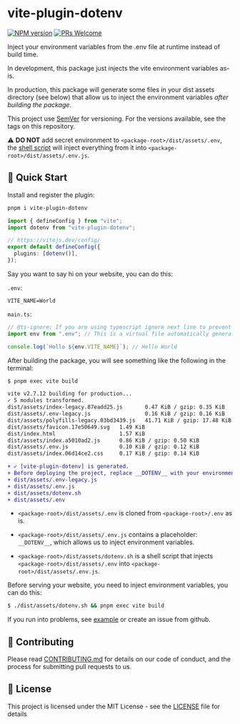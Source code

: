 # vite-plugin-dotenv

[![NPM version](https://img.shields.io/npm/v/vite-plugin-dotenv.svg)](https://www.npmjs.com/package/vite-plugin-dotenv)
[![PRs Welcome](https://img.shields.io/badge/PRs-Welcome-brightgreen.svg?style=flat-square)](http://makeapullrequest.com)

Inject your environment variables from the .env file at runtime instead of build time.

In development, this package just injects the vite environment variables as-is.

In production, this package will generate some files in your dist assets directory (see below) that allow us to inject the environment variables _after building the package_.

This project use [SemVer](https://semver.org/) for versioning. For the versions available, see the tags on this repository.

⚠️ **DO NOT** add secret environment to `<package-root>/dist/assets/.env`, the [shell script](https://github.com/iendeavor/vite-plugin-dotenv/tree/main/packages/vite-plugin-dotenv#:~:text=%3Cpackage%2Droot%3E/dist/assets/dotenv.sh%20is%20a%20shell%20script%20that%20injects%20%3Cpackage%2Droot%3E/dist/assets/.env%20into%20%3Cpackage%2Droot%3E/dist/assets/.env.js.) will inject everything from it into `<package-root>/dist/assets/.env.js`.

## 🚀 Quick Start

Install and register the plugin:

```sh
pnpm i vite-plugin-dotenv
```

```ts
import { defineConfig } from "vite";
import dotenv from "vite-plugin-dotenv";

// https://vitejs.dev/config/
export default defineConfig({
  plugins: [dotenv()],
});
```

Say you want to say hi on your website, you can do this:

`.env`:

```
VITE_NAME=World

```

`main.ts`:

```ts
// @ts-ignore: If you are using typescript ignore next line to prevent ts(2307) error.
import env from ".env"; // This is a virtual file automatically generated by this plugin

console.log(`Hollo ${env.VITE_NAME}`); // Hello World
```

After building the package, you will see something like the following in the terminal:

```diff
$ pnpm exec vite build

vite v2.7.12 building for production...
✓ 5 modules transformed.
dist/assets/index-legacy.87eadd25.js       0.47 KiB / gzip: 0.35 KiB
dist/assets/.env-legacy.js                 0.16 KiB / gzip: 0.16 KiB
dist/assets/polyfills-legacy.03bd3439.js   41.71 KiB / gzip: 17.48 KiB
dist/assets/favicon.17e50649.svg   1.49 KiB
dist/index.html                    1.57 KiB
dist/assets/index.a5010ad2.js      0.86 KiB / gzip: 0.50 KiB
dist/assets/.env.js                0.10 KiB / gzip: 0.12 KiB
dist/assets/index.06d14ce2.css     0.17 KiB / gzip: 0.14 KiB

+ ✓ [vite-plugin-dotenv] is generated.
+ Before deploying the project, replace __DOTENV__ with your environment object in the following files:
+ dist/assets/.env-legacy.js
+ dist/assets/.env.js
+ dist/assets/dotenv.sh
+ dist/assets/.env
```

- `<package-root>/dist/assets/.env` is cloned from `<package-root>/.env` as is.

- `<package-root>/dist/assets/.env.js` contains a placeholder: `__DOTENV__`, which allows us to inject environment variables.

- `<package-root>/dist/assets/dotenv.sh` is a shell script that injects `<package-root>/dist/assets/.env` into `<package-root>/dist/assets/.env.js`.

Before serving your website, you need to inject environment variables, you can do this:

```sh
$ ./dist/assets/dotenv.sh && pnpm exec vite build
```

If you run into problems, see [example](../examples/vite-vanilla-ts) or create an issue from github.

## 🤝 Contributing

Please read [CONTRIBUTING.md](./CONTRIBUTING.md) for details on our code of conduct, and the process for submitting pull
requests to us.

## 📝 License

This project is licensed under the MIT License - see the [LICENSE](./LICENSE) file for details
